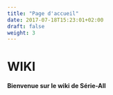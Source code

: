 ```yaml
---
title: "Page d'accueil"
date: 2017-07-18T15:23:01+02:00
draft: false
weight: 3
---
```


# WIKI
__Bienvenue sur le wiki de Série-All__
